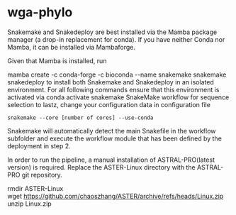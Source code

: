 # wga-phylo
Snakemake and Snakedeploy are best installed via the Mamba package manager (a drop-in replacement for conda). If you have neither Conda nor Mamba, it can be installed via Mambaforge. 

Given that Mamba is installed, run

mamba create -c conda-forge -c bioconda --name snakemake snakemake snakedeploy
to install both Snakemake and Snakedeploy in an isolated environment. For all following commands ensure that this environment is activated via
conda activate snakemake
SnakeMake workflow for sequence selection to lastz, change your configuration data in configuration file

`snakemake --core [number of cores] --use-conda`

Snakemake will automatically detect the main Snakefile in the workflow subfolder and execute the workflow module that has been defined by the deployment in step 2.

In order to run the pipeline, a manual installation of ASTRAL-PRO(latest version) is required. Replace the ASTER-Linux directory with the ASTRAL-PRO git repository. 

rmdir ASTER-Linux\
wget https://github.com/chaoszhang/ASTER/archive/refs/heads/Linux.zip \
unzip Linux.zip
